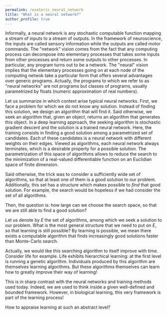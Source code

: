 ```yaml
---
permalink: /esoteric_neural_network
title: "What is a neural network?"
author_profile: true
---
```


Informally, a neural network is any stochastic computable function mapping a stream of inputs to a stream of outputs.
In the framework of neuroscience, the inputs are called sensory information while the outputs are called motor commands.
The "network" vision comes from the fact that any computing process can decompose into elementary processes that takes some inputs from other processes and return some outputs to other processes.
In particular, any program turns out to be a network.
The "neural" vision implies that the elementary processes going on at each node of the computing netwok take a particular form that offers several advantages over generic programs.
Actually, the programs to which we refer to as "neural networks" are not programs but classes of programs, usually parametrized by floats (numeric approximation of real numbers).

Let us summarize in which context arise typical neural networks.
First, we face a problem for which we do not know any solution.
Instead of finding this solution, we design an algorithm that will find it.
Said otherwise, we seek an algorithm that, given an object, returns an algorithm that generates this object.
In a deep learning approach, the seeking algorithm is stochastic gradient descent and the solution is a trained neural network.
Here, the training consists in finding a good solution among a parametrized set of candidates.
Each of these candidates is a neural network with different weights on their edges.
Viewed as algorithms, each neural network always terminates, which is a desirable property for a possible solution.
The parametrization of this space of algorithms allows to reduce the search to the minimization of a real-valued differentiable function on an Euclidian space of finite dimension.

Said otherwise, the trick was to consider a sufficiently wide set of algorithms, so that at least one of them is a good solution to our problem.
Additionally, this set has a structure which makes possible to _find_ that good solution.
For example, the search would be hopeless if we had consider the set of all algorithms.

Then, the question is:
how large can we choose the search space, so that we are still able to find a good solution?

Let us denote by $E$ the set of algorithms, among which we seek a solution to our problem.
What is the most general structure that we need to put on $E$, so that learning is still possible?
By learning is possible, we mean there exists a computable algorithm that finds increasingly good solutions faster than Monte-Carlo search.

Actually, we would like this searching algorithm to itself improve with time.
Consider life for example.
Life exhibits hierarchical learning:
at the first level is running a genetic algorithm.
Individuals produced by this algorithm are themselves learning algorithms.
But these algorithms themselves can learn how to greatly improve their way of learning!

This is in sharp contrast with the neural networks and training methods used today.
Indeed, we are used to think inside a given well-defined and bounded framework.
However, in biological learning, this very framework is part of the learning process!

How to appraise learning at such an abstract level?

